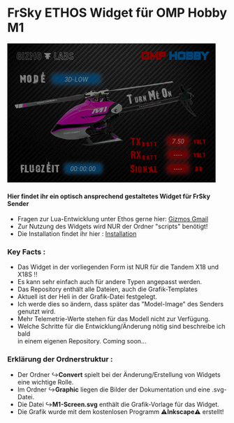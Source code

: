 # FrSky ETHOS Widget für OMP Hobby M1

![Only Widget.png](Graphic%2FOnly%20Widget.png)

#### Hier findet ihr ein optisch ansprechend gestaltetes Widget für FrSky Sender
- Fragen zur Lua-Entwicklung unter Ethos gerne hier:
  [Gizmos Gmail](mailto:staebche.ms@gmail.com)
- Zur Nutzung des Widgets wird NUR der Ordner "scripts" benötigt!
- Die Installation findet ihr hier : [Installation](./01_Installation.md)

### Key Facts :
- Das Widget in der vorliegenden Form ist NUR für die Tandem X18 und X18S !!
- Es kann sehr einfach auch für andere Typen angepasst werden.
- Das Repository enthält alle Dateien, auch die Grafik-Templates
- Aktuell ist der Heli in der Grafik-Datei festgelegt.
- Ich werde dies so ändern, dass später das "Model-Image" des Senders genutzt wird.
- Mehr Telemetrie-Werte stehen für das Modell nicht zur Verfügung.
- Welche Schritte für die Entwicklung/Änderung nötig sind beschreibe ich bald<br> in
  einem eigenen Repository. Coming soon...


### Erklärung der Ordnerstruktur :
- Der Ordner ↪️**Convert** spielt bei der Änderung/Erstellung von Widgets eine wichtige Rolle.
- Im Ordner ↪️**Graphic** liegen die Bilder der Dokumentation und eine .svg-Datei.
- Die Datei ↪️**M1-Screen.svg** enthält die Grafik-Vorlage für das Widget.
- Die Grafik wurde mit dem kostenlosen Programm ⚠️️**Inkscape**⚠️ erstellt!

